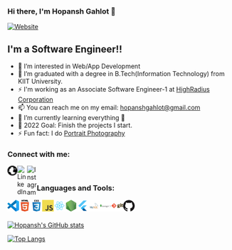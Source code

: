 ### Hi there, I'm Hopansh Gahlot 👋 

[![Website](https://img.shields.io/website?label=Hopansh.ga&style=for-the-badge&url=https%3A%2F%2Fhopansh.ga)](https://hopansh.ga)

## I'm a Software Engineer!!

- 👀 I’m interested in Web/App Development
- 🌱 I’m graduated with a degree in B.Tech(Information Technology) from KIIT University.
- ⚡ I'm working as an Associate Software Engineer-1 at [HighRadius Corporation][highradius]
- 📫 You can reach me on my email: hopanshgahlot@gmail.com
- 🌱 I’m currently learning everything 🤣
- 🥅 2022 Goal: Finish the projects I start.
- ⚡ Fun fact: I do [Portrait Photography][photographyWebsite]

### Connect with me:

[<img align="left" alt="hopansh.ga" width="22px" src="https://raw.githubusercontent.com/iconic/open-iconic/master/svg/globe.svg" />][website]
[<img align="left" alt="LinkedIn" width="22px" src="https://cdn.jsdelivr.net/npm/simple-icons@v3/icons/linkedin.svg" />][linkedin]
[<img align="left" alt="Instagram" width="22px" src="https://cdn.jsdelivr.net/npm/simple-icons@v3/icons/instagram.svg" />][instagram]

<br />

### Languages and Tools:

<img align="left" alt="Visual Studio Code" width="26px" src="https://raw.githubusercontent.com/github/explore/80688e429a7d4ef2fca1e82350fe8e3517d3494d/topics/visual-studio-code/visual-studio-code.png" />
<img align="left" alt="HTML5" width="26px" src="https://raw.githubusercontent.com/github/explore/80688e429a7d4ef2fca1e82350fe8e3517d3494d/topics/html/html.png" />
<img align="left" alt="CSS3" width="26px" src="https://raw.githubusercontent.com/github/explore/80688e429a7d4ef2fca1e82350fe8e3517d3494d/topics/css/css.png" />
<img align="left" alt="JavaScript" width="26px" src="https://raw.githubusercontent.com/github/explore/80688e429a7d4ef2fca1e82350fe8e3517d3494d/topics/javascript/javascript.png" />
<img align="left" alt="React" width="26px" src="https://raw.githubusercontent.com/github/explore/80688e429a7d4ef2fca1e82350fe8e3517d3494d/topics/react/react.png" />
<img align="left" alt="Node.js" width="26px" src="https://raw.githubusercontent.com/github/explore/80688e429a7d4ef2fca1e82350fe8e3517d3494d/topics/nodejs/nodejs.png" />
<img align="left" alt="Flutter" width="26px" src="https://raw.githubusercontent.com/github/explore/80688e429a7d4ef2fca1e82350fe8e3517d3494d/topics/flutter/flutter.png" />
<img align="left" alt="MySQL" width="26px" src="https://raw.githubusercontent.com/github/explore/80688e429a7d4ef2fca1e82350fe8e3517d3494d/topics/mysql/mysql.png" />
<img align="left" alt="MongoDB" width="26px" src="https://raw.githubusercontent.com/github/explore/80688e429a7d4ef2fca1e82350fe8e3517d3494d/topics/mongodb/mongodb.png" />
<img align="left" alt="Git" width="26px" src="https://raw.githubusercontent.com/github/explore/80688e429a7d4ef2fca1e82350fe8e3517d3494d/topics/git/git.png" />
<img align="left" alt="GitHub" width="26px" src="https://raw.githubusercontent.com/github/explore/78df643247d429f6cc873026c0622819ad797942/topics/github/github.png" />


<br />
<br />
  
[![Hopansh's GitHub stats](https://github-readme-stats.vercel.app/api?username=hopansh&show_icons=true)](https://github.com/hopansh/github-readme-stats)

[![Top Langs](https://github-readme-stats.vercel.app/api/top-langs/?username=hopansh&hide=shaderlab&langs_count=4)](https://github.com/hopansh/github-readme-stats)




[website]: https://www.hopansh.ga
[course]: http://vsCodeHero.com
[instagram]: https://instagram.com/hopansh_gahlot
[linkedin]: https://www.linkedin.com/in/hopansh-gahlot-596406183/
[photographyWebsite]: https://www.hopanshphotography.ga
[highradius]: https://www.highradius.com/
